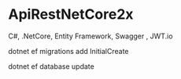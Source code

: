 # ApiRestNetCore2x
C#, .NetCore, Entity Framework, Swagger , JWT.io


dotnet ef migrations add InitialCreate

dotnet ef database update

